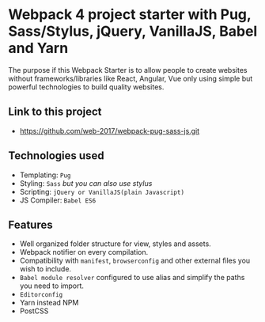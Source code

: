 # Webpack 4 project starter with Pug, Sass/Stylus, jQuery, VanillaJS, Babel and Yarn

The purpose if this Webpack Starter is to allow people to create websites without frameworks/libraries like React, Angular, Vue only using simple but powerful technologies to build quality websites.

## Link to this project

- https://github.com/web-2017/webpack-pug-sass-js.git

## Technologies used

- Templating: `Pug`
- Styling: `Sass` _but you can also use stylus_
- Scripting: `jQuery or VanillaJS(plain Javascript)`
- JS Compiler: `Babel ES6`

## Features

- Well organized folder structure for view, styles and assets.
- Webpack notifier on every compilation.
- Compatibility with `manifest`, `browserconfig` and other external files you wish to include.
- `Babel module resolver` configured to use alias and simplify the paths you need to import.
- `Editorconfig`
- Yarn instead NPM
- PostCSS
